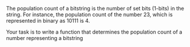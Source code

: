 <div class="md"><p>The population count of a bitstring is the number of set bits (1-bits) in the string. For instance, the population count of the number 23, which is represented in binary as 10111 is 4.</p>
<p>Your task is to write a function that determines the population count of a number representing a bitstring</p>
</div>
